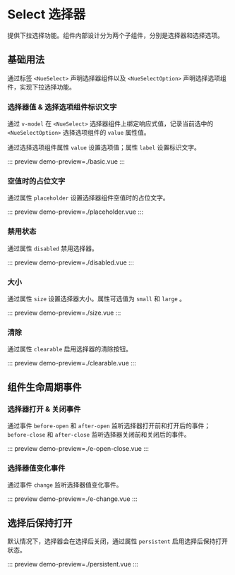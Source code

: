 # Select 选择器

提供下拉选择功能。组件内部设计分为两个子组件，分别是选择器和选择选项。

## 基础用法

通过标签 `<NueSelect>` 声明选择器组件以及 `<NueSelectOption>` 声明选择选项组件，实现下拉选择功能。

### 选择器值 & 选择选项组件标识文字

通过 `v-model` 在 `<NueSelect>` 选择器组件上绑定响应式值，记录当前选中的 `<NueSelectOption>` 选择选项组件的
`value` 属性值。

通过选择选项组件属性 `value` 设置选项值；属性 `label` 设置标识文字。

::: preview
demo-preview=./basic.vue
:::

### 空值时的占位文字

通过属性 `placeholder` 设置选择器组件空值时的占位文字。

::: preview
demo-preview=./placeholder.vue
:::

### 禁用状态

通过属性 `disabled` 禁用选择器。

::: preview
demo-preview=./disabled.vue
:::

### 大小

通过属性 `size` 设置选择器大小。属性可选值为 `small` 和 `large` 。

::: preview
demo-preview=./size.vue
:::

### 清除

通过属性 `clearable` 启用选择器的清除按钮。

::: preview
demo-preview=./clearable.vue
:::

## 组件生命周期事件

### 选择器打开 & 关闭事件

通过事件 `before-open` 和 `after-open` 监听选择器打开前和打开后的事件；`before-close` 和 `after-close` 监听选择器关闭前和关闭后的事件。

::: preview
demo-preview=./e-open-close.vue
:::

### 选择器值变化事件

通过事件 `change` 监听选择器值变化事件。

::: preview
demo-preview=./e-change.vue
:::

## 选择后保持打开

默认情况下，选择器会在选择后关闭，通过属性 `persistent` 启用选择后保持打开状态。

::: preview
demo-preview=./persistent.vue
:::
